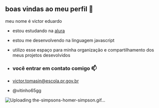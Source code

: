 ## boas vindas ao meu perfil 💚

meu nome é victor eduardo

- estou estudando na [alura](https://www.alura.com.pr)
- estou me desenvolvendo na linguagem javascript
- utilizo esse espaço para minha organização e compartilhamento dos meus projetos desevolvidos

- ### você entrar em contato comigo 📫

- victor.tomasin@escola.pr.gov.br

- @vitinho65gg

![]()![Uploading the-simpsons-homer-simpson.gif…]()
